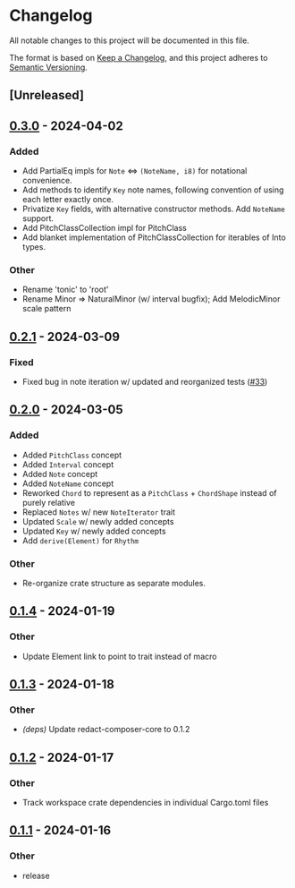 # Changelog
All notable changes to this project will be documented in this file.

The format is based on [Keep a Changelog](https://keepachangelog.com/en/1.0.0/),
and this project adheres to [Semantic Versioning](https://semver.org/spec/v2.0.0.html).

## [Unreleased]

## [0.3.0](https://github.com/dousto/redact-composer/compare/redact-composer-musical-v0.2.1...redact-composer-musical-v0.3.0) - 2024-04-02

### Added
- Add PartialEq impls for `Note` <=> `(NoteName, i8)` for notational convenience.
- Add methods to identify `Key` note names, following convention of using each letter exactly once.
- Privatize `Key` fields, with alternative constructor methods. Add `NoteName` support.
- Add PitchClassCollection impl for PitchClass
- Add blanket implementation of PitchClassCollection for iterables of Into<PitchClass> types.

### Other
- Rename 'tonic' to 'root'
- Rename Minor => NaturalMinor (w/ interval bugfix); Add MelodicMinor scale pattern

## [0.2.1](https://github.com/dousto/redact-composer/compare/redact-composer-musical-v0.2.0...redact-composer-musical-v0.2.1) - 2024-03-09

### Fixed
- Fixed bug in note iteration w/ updated and reorganized tests ([#33](https://github.com/dousto/redact-composer/pull/33))

## [0.2.0](https://github.com/dousto/redact-composer/compare/redact-composer-musical-v0.1.4...redact-composer-musical-v0.2.0) - 2024-03-05

### Added
- Added `PitchClass` concept
- Added `Interval` concept
- Added `Note` concept
- Added `NoteName` concept
- Reworked `Chord` to represent as a `PitchClass` + `ChordShape` instead of purely relative
- Replaced `Notes` w/ new `NoteIterator` trait
- Updated `Scale` w/ newly added concepts
- Updated `Key` w/ newly added concepts
- Add `derive(Element)` for `Rhythm`

### Other
- Re-organize crate structure as separate modules.

## [0.1.4](https://github.com/dousto/redact-composer/compare/redact-composer-musical-v0.1.3...redact-composer-musical-v0.1.4) - 2024-01-19

### Other
- Update Element link to point to trait instead of macro

## [0.1.3](https://github.com/dousto/redact-composer/compare/redact-composer-musical-v0.1.2...redact-composer-musical-v0.1.3) - 2024-01-18

### Other
- *(deps)* Update redact-composer-core to 0.1.2

## [0.1.2](https://github.com/dousto/redact-composer/compare/redact-composer-musical-v0.1.1...redact-composer-musical-v0.1.2) - 2024-01-17

### Other
- Track workspace crate dependencies in individual Cargo.toml files

## [0.1.1](https://github.com/dousto/redact-composer/compare/redact-composer-musical-v0.1.0...redact-composer-musical-v0.1.1) - 2024-01-16

### Other
- release
